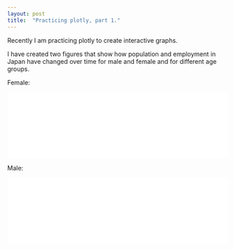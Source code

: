```yaml
---
layout: post
title:  "Practicing plotly, part 1."
---
```


Recently I am practicing plotly to create interactive graphs. 

I have created two figures that show how population and employment in Japan have changed over time for male and female and for different age groups.

Female:
<iframe id="igraph" scrolling="no" style="border:none;" seamless="seamless" src="/files/fig_female_emp_and_pop_by_age.html" width="100%"></iframe>

Male:
<iframe id="igraph" scrolling="no" style="border:none;" seamless="seamless" src="/files/fig_male_emp_and_pop_by_age.html" width="100%"></iframe>









